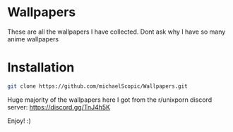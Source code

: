 # Wallpapers
These are all the wallpapers I have collected. Dont ask why I have so many anime wallpapers 

# Installation

```sh
git clone https://github.com/michaelScopic/Wallpapers.git
```

Huge majority of the wallpapers here I got from the r/unixporn discord server: https://discord.gg/TnJ4h5K

Enjoy! :)
